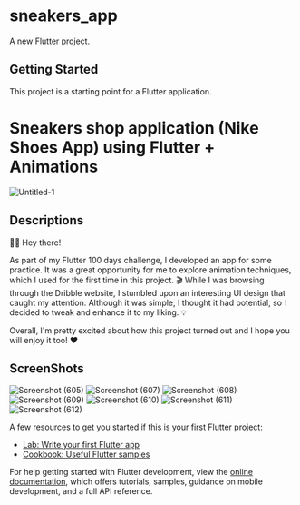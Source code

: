 # sneakers_app

A new Flutter project.

## Getting Started

This project is a starting point for a Flutter application.

# Sneakers shop application (Nike Shoes App) using Flutter + Animations
![Untitled-1](https://user-images.githubusercontent.com/91388754/232321151-37b8be99-71fe-4eb8-9125-d96a36aa283f.png)


## Descriptions
🤖👋 Hey there!

As part of my Flutter 100 days challenge, I developed an app for some practice. It was a great opportunity for me to explore animation techniques, which I used for the first time in this project. 🎬
While I was browsing through the Dribble website, I stumbled upon an interesting UI design that caught my attention. Although it was simple, I thought it had potential, so I decided to tweak and enhance it to my liking. 💡

Overall, I'm pretty excited about how this project turned out and I hope you will enjoy it too! ❤️

## ScreenShots
![Screenshot (605)](https://user-images.githubusercontent.com/91388754/232321591-1486fdcf-d86b-4a60-b773-7221ae6a1be1.png)
![Screenshot (607)](https://user-images.githubusercontent.com/91388754/232321601-705dff6b-cc85-42f1-8260-f1f02dec5a03.png)
![Screenshot (608)](https://user-images.githubusercontent.com/91388754/232321608-ac03f345-54e2-47d9-a59f-21ba16a435ea.png)
![Screenshot (609)](https://user-images.githubusercontent.com/91388754/232321615-534b1d60-f598-459e-9279-99e0a97eb209.png)
![Screenshot (610)](https://user-images.githubusercontent.com/91388754/232321627-e2c47889-43b4-4116-9cbd-803ab1983e39.png)
![Screenshot (611)](https://user-images.githubusercontent.com/91388754/232321633-48f37b05-a178-4066-bfc1-76f735e8b170.png)
![Screenshot (612)](https://user-images.githubusercontent.com/91388754/232321641-9f1ea5a0-eaac-408a-bde9-c7e0a54bb6fa.png)



A few resources to get you started if this is your first Flutter project:

- [Lab: Write your first Flutter app](https://docs.flutter.dev/get-started/codelab)
- [Cookbook: Useful Flutter samples](https://docs.flutter.dev/cookbook)

For help getting started with Flutter development, view the
[online documentation](https://docs.flutter.dev/), which offers tutorials,
samples, guidance on mobile development, and a full API reference.
